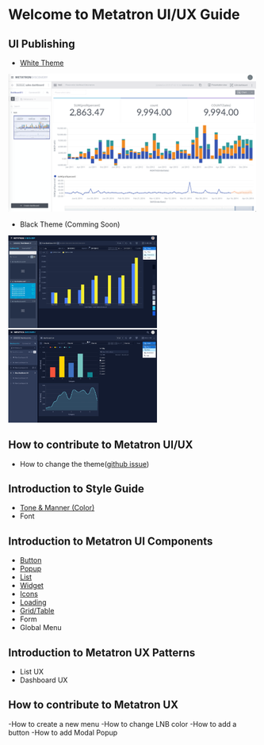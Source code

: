 Welcome to Metatron UI/UX Guide
==================================

UI Publishing
---
- [White Theme](https://metatron-app.github.io/metatron-style-library/publishing/html/@index.html)
<img width="500px" src="/docs/guide/img/white01.png" alt="White" title="White Thema">

- Black Theme (Comming Soon)
<img width="300px" src="/docs/guide/img/black01.png" alt="Dark" title="Dark Thema">
<img width="300px" src="/docs/guide/img/black02.png" alt="Dark" title="Dark Thema">

How to contribute to Metatron UI/UX
---
- How to change the theme([github issue](https://github.com/metatron-app/metatron-discovery/issues/2388))

Introduction to Style Guide
---
- [Tone & Manner (Color)](https://metatron-app.github.io/metatron-style-library/guide/part00/tonandmanner.html)
- Font

Introduction to Metatron UI Components
---
- [Button](https://metatron-app.github.io/metatron-style-library/guide/part01/button.html)
- [Popup](https://metatron-app.github.io/metatron-style-library/guide/part01/popup.html)
- [List](https://metatron-app.github.io/metatron-style-library/guide/part01/list.html)
- [Widget](https://metatron-app.github.io/metatron-style-library/guide/part01/widget.html)
- [Icons](https://metatron-app.github.io/metatron-style-library/guide/part01/icons.html)
- [Loading](https://metatron-app.github.io/metatron-style-library/guide/part01/loading.html)
- [Grid/Table](/docs/guide/part01/grid.html)
- Form
- Global Menu

Introduction to Metatron UX Patterns
---
- List UX
- Dashboard UX

How to contribute to Metatron UX
---
-How to create a new menu
-How to change LNB color
-How to add a button
-How to add Modal Popup